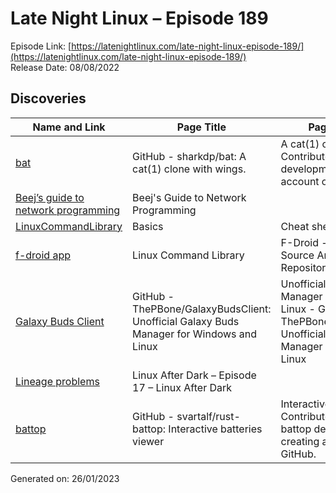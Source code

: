 # Late Night Linux – Episode 189
Episode Link: [https://latenightlinux.com/late-night-linux-episode-189/](https://latenightlinux.com/late-night-linux-episode-189/)  
Release Date: 08/08/2022
## Discoveries

| Name and Link | Page Title | Page Description |
| ----- | ----- | ----- |
| [bat](https://github.com/sharkdp/bat) | GitHub - sharkdp/bat: A cat(1) clone with wings. | A cat(1) clone with wings. Contribute to sharkdp/bat development by creating an account on GitHub. |
| [Beej’s guide to network programming](https://beej.us/guide/bgnet/) | Beej's Guide to Network Programming |  |
| [LinuxCommandLibrary](https://linuxcommandlibrary.com/basics) | Basics | Cheat sheets | Linux Command Library | Handy cheat sheets with linux tips and terminal basics about System control, Users, Files, Package managers, Video and Audio, Hacking tools, Terminal games and many more categories. |
| [f-droid app](https://f-droid.org/zh_Hans/packages/com.inspiredandroid.linuxcommandbibliotheca/) | Linux Command Library | F-Droid - Free and Open Source Android App Repository | 4945 manual pages, 22 basic categories and a bunch of general terminal tips. |
| [Galaxy Buds Client](https://github.com/ThePBone/GalaxyBudsClient) | GitHub - ThePBone/GalaxyBudsClient: Unofficial Galaxy Buds Manager for Windows and Linux | Unofficial Galaxy Buds Manager for Windows and Linux - GitHub - ThePBone/GalaxyBudsClient: Unofficial Galaxy Buds Manager for Windows and Linux |
| [Lineage problems](https://linuxafterdark.net/linux-after-dark-episode-17/) | Linux After Dark – Episode 17 – Linux After Dark |  |
| [battop](https://github.com/svartalf/rust-battop) | GitHub - svartalf/rust-battop: Interactive batteries viewer | Interactive batteries viewer. Contribute to svartalf/rust-battop development by creating an account on GitHub. |

Generated on: 26/01/2023